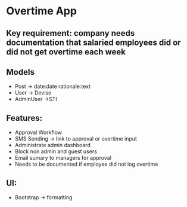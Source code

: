 # Overtime App

## Key requirement: company needs documentation that salaried employees did or did not get overtime each week

## Models

- Post -> date:date rationale:text
- User -> Devise
- AdminUser ->STI

## Features:

- Approval Workflow
- SMS Sending -> link to approval or overtime input
- Administrate admin dashboard
- Block non admin and guest users
- Email sumary to managers for approval
- Needs to be documented if employee did not log overtime

## UI:

- Bootstrap -> formatting

